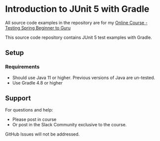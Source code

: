 # Introduction to JUnit 5 with Gradle

All source code examples in the repository are for
my [Online Course - Testing Spring Beginner to Guru](https://www.udemy.com/testing-spring-boot-beginner-to-guru/?couponCode=GITHUB_REPO)

This source code repository contains JUnit 5 test examples with Gradle.

## Setup

### Requirements

* Should use Java 11 or higher. Previous versions of Java are un-tested.
* Use Gradle 4.8 or higher

## Support

For questions and help:

* Please post in course
* Or post in the Slack Community exclusive to the course.

GitHub Issues will not be addressed.
